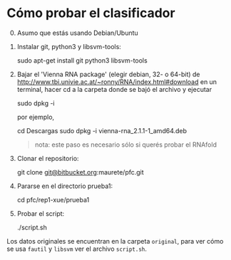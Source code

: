 Cómo probar el clasificador
===========================

0. Asumo que estás usando Debian/Ubuntu

1. Instalar git, python3 y libsvm-tools:

	sudo apt-get install git python3 libsvm-tools
	
2. Bajar el 'Vienna RNA package' (elegir debian, 32- o 64-bit) de
   http://www.tbi.univie.ac.at/~ronny/RNA/index.html#download
   en un terminal, hacer cd a la carpeta donde se bajó el archivo
   y ejecutar
   
    sudo dpkg -i <nombre de archivo>

   por ejemplo,
   
    cd Descargas
	sudo dpkg -i vienna-rna_2.1.1-1_amd64.deb
	
    > nota: este paso es necesario sólo si querés probar el RNAfold
	
3. Clonar el repositorio:

	git clone git@bitbucket.org:maurete/pfc.git

4. Pararse en el directorio prueba1:

	cd pfc/rep1-xue/prueba1
	
5. Probar el script:

	./script.sh
	
Los datos originales se encuentran en la carpeta `original`, para
ver cómo se usa `fautil` y `libsvm` ver el archivo `script.sh`.

